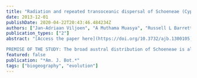 ```yaml
---
title: "Radiation and repeated transoceanic dispersal of Schoeneae (Cyperaceae) through the southern hemisphere"
date: 2013-12-01
publishDate: 2020-04-22T20:43:46.484234Z
authors: ["Jan-Adriaan Viljoen", "A Muthama Muasya", "Russell L Barrett", "Jeremy J Bruhl", "Adele K Gibbs", "Jasper A Slingsby", "Karen L Wilson", "G Anthony Verboom"]
publication_types: ["2"]
abstract: "[Access the paper here](https://doi.org/10.3732/ajb.1300105)

PREMISE OF THE STUDY: The broad austral distribution of Schoeneae is almost certainly a product of long-distance dispersal. Owing to the inadequacies of existing phylogenetic data and a lack of rigorous biogeographic analysis, relationships within the tribe remain poorly resolved and its pattern of radiation and dispersal uncertain. We employed an expanded sampling of taxa and markers and a rigorous analytic approach to address these limitations. We evaluated the roles of geography and ecology in stimulating the initial radiation of the group and its subsequent dispersal across the southern hemisphere. METHODS: A dated tree was reconstructed using reversible-jump Markov chain Monte Carlo (MCMC) with a polytomy prior and molecular dating, applied to data from two nuclear and three cpDNA regions. Ancestral areas and habitats were inferred using dispersal-extinction-cladogenesis models. KEY RESULTS: Schoeneae originated in Australia in the Paleocene. The existence of a ``hard'' polytomy at the base of the clade reflects the rapid divergence of six principal lineages ca. 50 Ma, within Australia. From this ancestral area, Schoeneae have traversed the austral oceans with remarkable frequency, a total of 29 distinct dispersal events being reported here. Dispersal rates between landmasses are not explicable in terms of the geographical distances separating them. Transoceanic dispersal generally involved habitat stasis. CONCLUSIONS: Although the role of dispersal in explaining global distribution patterns is now widely accepted, the apparent ease with which such dispersal may occur has perhaps been under-appreciated. In Schoeneae, transoceanic dispersal has been remarkably frequent, with ecological opportunity, rather than geography, being most important in dictating dispersal patterns."
featured: false
publication: "*Am. J. Bot.*"
tags: ["biogeography", "evolution"]
---
```


